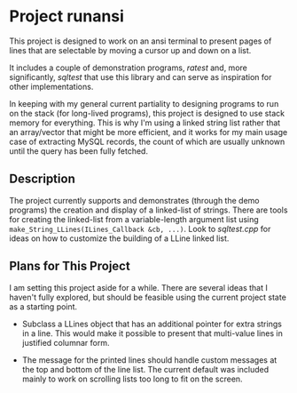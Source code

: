 # Project runansi

This project is designed to work on an ansi terminal to present pages
of lines that are selectable by moving a cursor up and down on a list.

It includes a couple of demonstration programs, _ratest_ and, more
significantly, _sqltest_ that use this library and can serve as inspiration
for other implementations.

In keeping with my general current partiality to designing programs to run
on the stack (for long-lived programs), this project is designed to use
stack memory for everything.  This is why I'm using a linked string list rather
that an array/vector that might be more efficient, and it works for my main
usage case of extracting MySQL records, the count of which are usually
unknown until the query has been fully fetched.

## Description

The project currently supports and demonstrates (through the demo programs)
the creation and display of a linked-list of strings.  There are tools for
creating the linked-list from a variable-length argument list using
`make_String_LLines(ILines_Callback &cb, ...)`.  Look to _sqltest.cpp_
for ideas on how to customize the building of a LLine linked list.


## Plans for This Project

I am setting this project aside for a while.  There are several ideas that
I haven't fully explored, but should be feasible using the current project
state as a starting point.

- Subclass a LLines object that has an additional pointer for extra strings
  in a line.  This would make it possible to present that multi-value lines
  in justified columnar form.

- The message for the printed lines should handle custom messages at the
  top and bottom of the line list.  The current default was included mainly to
  work on scrolling lists too long to fit on the screen.
